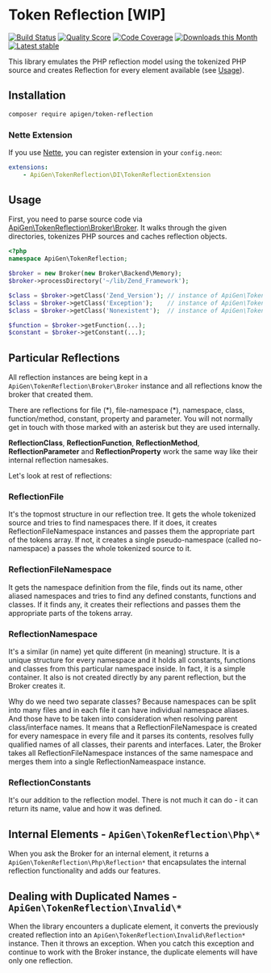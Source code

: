 # Token Reflection [WIP]

[![Build Status](https://img.shields.io/travis/apigen/TokenReflection/master.svg?style=flat-square)](https://travis-ci.org/apigen/TokenReflection)
[![Quality Score](https://img.shields.io/scrutinizer/g/ApiGen/TokenReflection.svg?style=flat-square)](https://scrutinizer-ci.com/g/ApiGen/TokenReflection)
[![Code Coverage](https://img.shields.io/scrutinizer/coverage/g/ApiGen/TokenReflection.svg?style=flat-square)](https://scrutinizer-ci.com/g/ApiGen/TokenReflection)
[![Downloads this Month](https://img.shields.io/packagist/dm/apigen/token-reflection.svg?style=flat-square)](https://packagist.org/packages/apigen/token-reflection)
[![Latest stable](https://img.shields.io/packagist/v/apigen/token-reflection.svg?style=flat-square)](https://packagist.org/packages/apigen/token-reflection)


This library emulates the PHP reflection model using the tokenized PHP source and creates Reflection for every element available (see [Usage](#usage)).


## Installation

```sh
composer require apigen/token-reflection
```

### Nette Extension

If you use [Nette](http://nette.org), you can register extension in your `config.neon`:

```yaml
extensions:
	- ApiGen\TokenReflection\DI\TokenReflectionExtension
```


## Usage

First, you need to parse source code via [ApiGen\TokenReflection\Broker\Broker](src/Broker/Broker.php).
It walks through the given directories, tokenizes PHP sources and caches reflection objects.

```php
<?php
namespace ApiGen\TokenReflection;

$broker = new Broker(new Broker\Backend\Memory);
$broker->processDirectory('~/lib/Zend_Framework');

$class = $broker->getClass('Zend_Version'); // instance of ApiGen\TokenReflection\Reflection\ReflectionClass
$class = $broker->getClass('Exception');    // instance of ApiGen\TokenReflection\Php\ReflectionClass
$class = $broker->getClass('Nonexistent');  // instance of ApiGen\TokenReflection\Dummy\ReflectionClass

$function = $broker->getFunction(...);
$constant = $broker->getConstant(...);
```


## Particular Reflections

All reflection instances are being kept in a `ApiGen\TokenReflection\Broker\Broker` instance and all reflections know the broker that created them.

There are reflections for file (\*), file-namespace (\*), namespace, class, function/method, constant, property and parameter.
You will not normally get in touch with those marked with an asterisk but they are used internally.

**ReflectionClass**, **ReflectionFunction**, **ReflectionMethod**, **ReflectionParameter** and **ReflectionProperty** work the same way like their internal reflection namesakes.

Let's look at rest of reflections:

### ReflectionFile

It's the topmost structure in our reflection tree. It gets the whole tokenized source and tries to find namespaces there. If it does, it creates ReflectionFileNamespace instances and passes them the appropriate part of the tokens array. If not, it creates a single pseudo-namespace (called no-namespace) a passes the whole tokenized source to it.

### ReflectionFileNamespace

It gets the namespace definition from the file, finds out its name, other aliased namespaces and tries to find any defined constants, functions and classes. If it finds any, it creates their reflections and passes them the appropriate parts of the tokens array.

### ReflectionNamespace
 
It's a similar (in name) yet quite different (in meaning) structure. It is a unique structure for every namespace and it holds all constants, functions and classes from this particular namespace inside. In fact, it is a simple container. It also is not created directly by any parent reflection, but the Broker creates it.

Why do we need two separate classes? Because namespaces can be split into many files and in each file it can have individual namespace aliases. And those have to be taken into consideration when resolving parent class/interface names. It means that a ReflectionFileNamespace is created for every namespace in every file and it parses its contents, resolves fully qualified names of all classes, their parents and interfaces. Later, the Broker takes all ReflectionFileNamespace instances of the same namespace and merges them into a single ReflectionNameaspace instance.

### ReflectionConstants

It's our addition to the reflection model. There is not much it can do - it can return its name, value and how it was defined.


## Internal Elements - `ApiGen\TokenReflection\Php\*`

When you ask the Broker for an internal element, it returns a `ApiGen\TokenReflection\Php\Reflection*` that encapsulates the internal reflection functionality and adds our features.


## Dealing with Duplicated Names - `ApiGen\TokenReflection\Invalid\*`

When the library encounters a duplicate element, it converts the previously created reflection into an `ApiGen\TokenReflection\Invalid\Reflection*` instance.
Then it throws an exception. When you catch this exception and continue to work with the Broker instance, the duplicate elements will have only one reflection.
